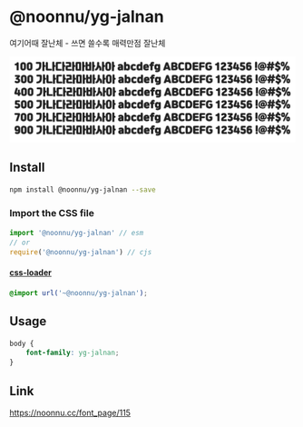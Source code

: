 # @noonnu/yg-jalnan

여기어때 잘난체 - 쓰면 쓸수록 매력만점 잘난체

![example](./example.png)

## Install

```bash
npm install @noonnu/yg-jalnan --save
```

### Import the CSS file

```js
import '@noonnu/yg-jalnan' // esm
// or
require('@noonnu/yg-jalnan') // cjs
```

#### [css-loader](https://github.com/webpack-contrib/css-loader)

```css
@import url('~@noonnu/yg-jalnan');
```

## Usage

```css
body {
    font-family: yg-jalnan;
}
```

## Link

https://noonnu.cc/font_page/115
